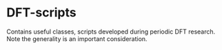 # DFT-scripts
Contains useful classes, scripts developed during periodic DFT research. Note the generality is an important consideration.
